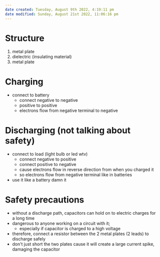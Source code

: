```yaml
---
date created: Tuesday, August 9th 2022, 4:19:11 pm
date modified: Sunday, August 21st 2022, 11:06:16 pm
---
```


# Structure

1. metal plate
2. dielectric (insulating material)
3. metal plate

# Charging

- connect to battery
	- connect negative to negative
	- positive to positive
	- electrons flow from negative terminal to negative

# Discharging (not talking about safety)

- connect to load (light bulb or led wtv)
	- connect negative to positive
	- connect positive to negative
	- cause electrons flow in reverse direction from when you charged it
	- so electrons flow from negative terminal like in batteries
- use it like a battery damn it

# Safety precautions

- without a discharge path, capacitors can hold on to electric charges for a long time
- dangerous to anyone working on a circuit with it;
	- especially if capacitor is charged to a high voltage
- therefore, connect a resistor between the 2 metal plates (2 leads) to discharge safely
- don't just short the two plates cause it will create a large current spike, damaging the capacitor